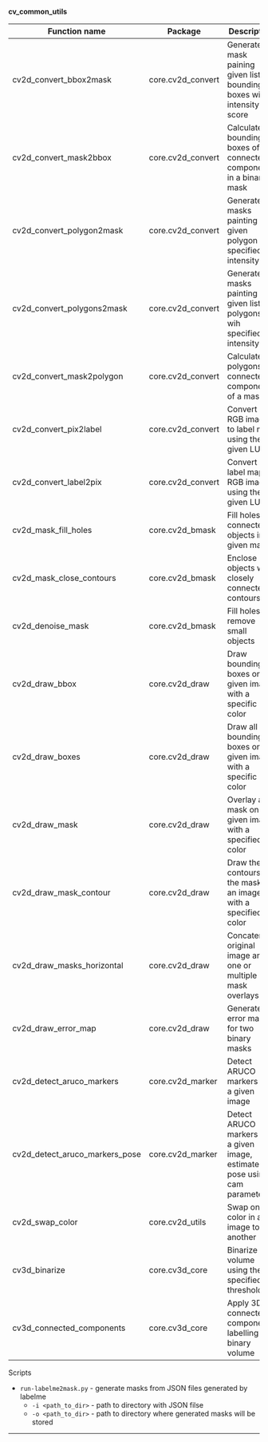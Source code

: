 **cv_common_utils**

| Function name                  | Package            | Description                                                               |
|--------------------------------|--------------------|---------------------------------------------------------------------------|
| cv2d_convert_bbox2mask         | core.cv2d_convert  | Generate mask paining given list of bounding boxes with intensity score   |
| cv2d_convert_mask2bbox         | core.cv2d_convert  | Calculate bounding boxes of connected components in a binary mask         |
| cv2d_convert_polygon2mask      | core.cv2d_convert  | Generate masks painting given polygon wih specified intensity             |
| cv2d_convert_polygons2mask     | core.cv2d_convert  | Generate masks painting given list polygons wih specified intensity       |
| cv2d_convert_mask2polygon      | core.cv2d_convert  | Calculate polygons for connected components of a mask                     |
| cv2d_convert_pix2label         | core.cv2d_convert  | Convert RGB image to label map using the given LUT                        |
| cv2d_convert_label2pix         | core.cv2d_convert  | Convert label map to RGB image using the given LUT                        |
| cv2d_mask_fill_holes           | core.cv2d_bmask    | Fill holes in connected objects in a given mask                           |
| cv2d_mask_close_contours       | core.cv2d_bmask    | Enclose objects with closely connected contours                           |
| cv2d_denoise_mask              | core.cv2d_bmask    | Fill holes, remove small objects                                          |
| cv2d_draw_bbox                 | core.cv2d_draw     | Draw bounding boxes on a given image with a specific color                |  
| cv2d_draw_boxes                | core.cv2d_draw     | Draw all bounding boxes on a given image with a specific color            |
| cv2d_draw_mask                 | core.cv2d_draw     | Overlay a mask on a given image with a specified color                    |
| cv2d_draw_mask_contour         | core.cv2d_draw     | Draw the contours of the mask on an image with a specified color          |
| cv2d_draw_masks_horizontal     | core.cv2d_draw     | Concatenate original image and one or multiple mask overlays              |
| cv2d_draw_error_map            | core.cv2d_draw     | Generate an error map for two binary masks                                |
| cv2d_detect_aruco_markers      | core.cv2d_marker   | Detect ARUCO markers on a given image                                     |
| cv2d_detect_aruco_markers_pose | core.cv2d_marker   | Detect ARUCO markers on a given image, estimate pose using cam parameters |  
| cv2d_swap_color                | core.cv2d_utils    | Swap one color in an image to another                                     |
| cv3d_binarize                  | core.cv3d_core     | Binarize a volume using the specified threshold                           |
| cv3d_connected_components      | core.cv3d_core     | Apply 3D connected components labelling to a binary volume                |


Scripts
- `run-labelme2mask.py` - generate masks from JSON files generated by labelme
  - `-i <path_to_dir>` - path to directory with JSON filse
  - `-o <path_to_dir>` - path to directory where generated masks will be stored

--------------------------------------------------------------------